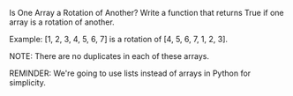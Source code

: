 
Is One Array a Rotation of Another? 
Write a function that returns True if one array is a rotation of another.

Example: [1, 2, 3, 4, 5, 6, 7] is a rotation of [4, 5, 6, 7, 1, 2, 3].

NOTE: There are no duplicates in each of these arrays.

REMINDER: We're going to use lists instead of arrays in Python for simplicity.